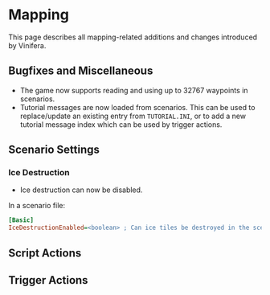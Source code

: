 # Mapping

This page describes all mapping-related additions and changes introduced by Vinifera.

## Bugfixes and Miscellaneous

- The game now supports reading and using up to 32767 waypoints in scenarios.
- Tutorial messages are now loaded from scenarios. This can be used to replace/update an existing entry from `TUTORIAL.INI`, or to add a new tutorial message index which can be used by trigger actions.

## Scenario Settings

### Ice Destruction
- Ice destruction can now be disabled.

In a scenario file:
```ini
[Basic]
IceDestructionEnabled=<boolean> ; Can ice tiles be destroyed in the scenario? Defaults to yes.
```

## Script Actions

## Trigger Actions
